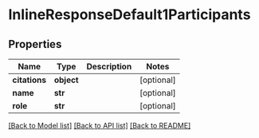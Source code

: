 # InlineResponseDefault1Participants

## Properties
Name | Type | Description | Notes
------------ | ------------- | ------------- | -------------
**citations** | **object** |  | [optional]
**name** | **str** |  | [optional]
**role** | **str** |  | [optional]

[[Back to Model list]](../README.md#documentation-for-models) [[Back to API list]](../README.md#documentation-for-api-endpoints) [[Back to README]](../README.md)
